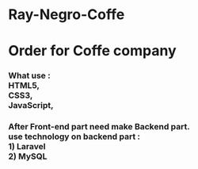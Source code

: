 # Ray-Negro-Coffe
<h1>Order for Coffe company</h1> 

<h3>What use : <br/>
  HTML5, <br/>
  CSS3, <br/>
  JavaScript, <br/>
</h3>

<h3>After Front-end part need make Backend part. <br/>
    use technology on backend part : <br/>
    1) Laravel <br/>
    2) MySQL
</h3>
